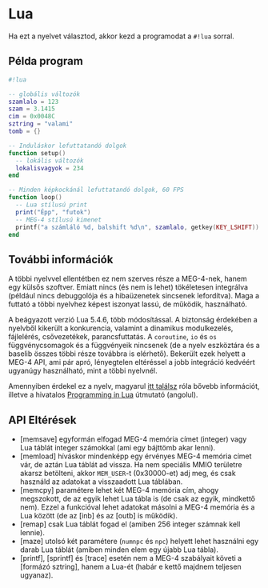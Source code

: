 Lua
===

Ha ezt a nyelvet választod, akkor kezd a programodat a `#!lua` sorral.

<h2 ex_lua>Példa program</h2>

```lua
#!lua

-- globális változók
szamlalo = 123
szam = 3.1415
cim = 0x0048C
sztring = "valami"
tomb = {}

-- Induláskor lefuttatandó dolgok
function setup()
  -- lokális változók
  lokalisvagyok = 234
end

-- Minden képkockánál lefuttatandó dolgok, 60 FPS
function loop()
  -- Lua stílusú print
  print("Épp", "futok")
  -- MEG-4 stílusú kimenet
  printf("a számláló %d, balshift %d\n", szamlalo, getkey(KEY_LSHIFT))
end
```

További információk
-------------------

A többi nyelvvel ellentétben ez nem szerves része a MEG-4-nek, hanem egy külsős szoftver. Emiatt nincs (és nem is lehet)
tökéletesen integrálva (például nincs debuggolója és a hibaüzenetek sincsenek lefordítva). Maga a futtató a többi nyelvhez képest
iszonyat lassú, de működik, használható.

A beágyazott verzió Lua 5.4.6, több módosítással. A biztonság érdekében a nyelvből kikerült a konkurencia, valamint a dinamikus
modulkezelés, fájlelérés, csővezetékek, parancsfuttatás. A `coroutine`, `io` és `os` függvénycsomagok és a függvényeik nincsenek
(de a nyelv eszköztára és a baselib összes többi része továbbra is elérhető). Bekerült ezek helyett a MEG-4 API, ami pár apró,
lényegtelen eltéréssel a jobb integráció kedvéért ugyanúgy használható, mint a többi nyelvnél.

Amennyiben érdekel ez a nyelv, magyarul [itt találsz](http://nyelvek.inf.elte.hu/leirasok/Lua) róla bővebb információt, illetve a
hivatalos [Programming in Lua](https://www.lua.org/pil) útmutató (angolul).

API Eltérések
-------------

- [memsave] egyformán elfogad MEG-4 memória címet (integer) vagy Lua táblát integer számokkal (ami egy bájttömb akar lenni).
- [memload] híváskor mindenképp egy érvényes MEG-4 memória címet vár, de aztán Lua táblát ad vissza. Ha nem speciális MMIO
    területre akarsz betölteni, akkor `MEM_USER`-t (0x30000-et) adj meg, és csak használd az adatokat a visszaadott Lua táblában.
- [memcpy] paramétere lehet két MEG-4 memória cím, ahogy megszokott, de az egyik lehet Lua tábla is (de csak az egyik, mindkettő
    nem). Ezzel a funkcióval lehet adatokat másolni a MEG-4 memória és a Lua között (de az [inb] és az [outb] is működik).
- [remap] csak Lua táblát fogad el (amiben 256 integer számnak kell lennie).
- [maze] utolsó két paramétere (`numnpc` és `npc`) helyett lehet használni egy darab Lua táblát (amiben minden elem egy újabb Lua tábla).
- [printf], [sprintf] és [trace] esetén nem a MEG-4 szabályait követi a [formázó sztring], hanem a Lua-ét (habár e kettő majdnem teljesen ugyanaz).
